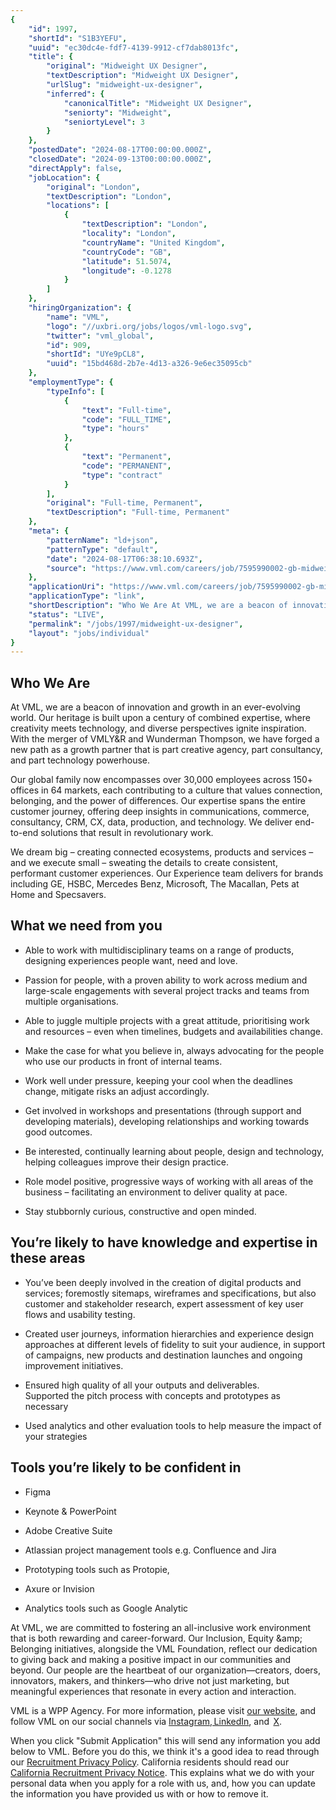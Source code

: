 ```yaml
---
{
	"id": 1997,
	"shortId": "S1B3YEFU",
	"uuid": "ec30dc4e-fdf7-4139-9912-cf7dab8013fc",
	"title": {
		"original": "Midweight UX Designer",
		"textDescription": "Midweight UX Designer",
		"urlSlug": "midweight-ux-designer",
		"inferred": {
			"canonicalTitle": "Midweight UX Designer",
			"seniorty": "Midweight",
			"seniortyLevel": 3
		}
	},
	"postedDate": "2024-08-17T00:00:00.000Z",
	"closedDate": "2024-09-13T00:00:00.000Z",
	"directApply": false,
	"jobLocation": {
		"original": "London",
		"textDescription": "London",
		"locations": [
			{
				"textDescription": "London",
				"locality": "London",
				"countryName": "United Kingdom",
				"countryCode": "GB",
				"latitude": 51.5074,
				"longitude": -0.1278
			}
		]
	},
	"hiringOrganization": {
		"name": "VML",
		"logo": "//uxbri.org/jobs/logos/vml-logo.svg",
		"twitter": "vml_global",
		"id": 909,
		"shortId": "UYe9pCL8",
		"uuid": "15bd468d-2b7e-4d13-a326-9e6ec35095cb"
	},
	"employmentType": {
		"typeInfo": [
			{
				"text": "Full-time",
				"code": "FULL_TIME",
				"type": "hours"
			},
			{
				"text": "Permanent",
				"code": "PERMANENT",
				"type": "contract"
			}
		],
		"original": "Full-time, Permanent",
		"textDescription": "Full-time, Permanent"
	},
	"meta": {
		"patternName": "ld+json",
		"patternType": "default",
		"date": "2024-08-17T06:38:10.693Z",
		"source": "https://www.vml.com/careers/job/7595990002-gb-midweight-ux-designer"
	},
	"applicationUri": "https://www.vml.com/careers/job/7595990002-gb-midweight-ux-designer",
	"applicationType": "link",
	"shortDescription": "Who We Are At VML, we are a beacon of innovation and growth in an ever-evolving- world. Our heritage is built upon a century of combined expertise, where creativity meets technology, and diverse",
	"status": "LIVE",
	"permalink": "/jobs/1997/midweight-ux-designer",
	"layout": "jobs/individual"
}
---
```

<h2>Who We Are</h2><p>At VML, we are a beacon of innovation and growth in an ever-evolving world. Our heritage is built upon a century of combined expertise, where creativity meets technology, and diverse perspectives ignite inspiration. With the merger of VMLY&amp;R and Wunderman Thompson, we have forged a new path as a growth partner that is part creative agency, part consultancy, and part technology powerhouse.</p><p>Our global family now encompasses over 30,000 employees across 150+ offices in 64 markets, each contributing to a culture that values connection, belonging, and the power of differences. Our expertise spans the entire customer journey, offering deep insights in communications, commerce, consultancy, CRM, CX, data, production, and technology. We deliver end-to-end solutions that result in revolutionary work.</p><p>We dream big – creating connected ecosystems, products and services – and we execute small – sweating the details to create consistent, performant customer experiences. Our Experience team delivers for brands including GE, HSBC, Mercedes Benz, Microsoft, The Macallan, Pets at Home and Specsavers.</p><h2>What we need from you</h2><ul><li><p>Able to work with multidisciplinary teams on a range of products, designing experiences people want, need and love.</p></li><li><p>Passion for people, with a proven ability to work across medium and large-scale engagements with several project tracks and teams from multiple organisations.</p></li><li><p>Able to juggle multiple projects with a great attitude, prioritising work and resources – even when timelines, budgets and availabilities change.</p></li><li><p>Make the case for what you believe in, always advocating for the people who use our products in front of internal teams.</p></li><li><p>Work well under pressure, keeping your cool when the deadlines change, mitigate risks an adjust accordingly.</p></li><li><p>Get involved in workshops and presentations (through support and developing materials), developing relationships and working towards good outcomes.</p></li><li><p>Be interested, continually learning about people, design and technology, helping colleagues improve their design practice.</p></li><li><p>Role model positive, progressive ways of working with all areas of the business – facilitating an environment to deliver quality at pace.</p></li><li><p>Stay stubbornly curious, constructive and open minded.</p></li></ul><h2>You’re likely to have knowledge and expertise in these areas</h2><ul><li><p>You’ve been deeply involved in the creation of digital products and services; foremostly sitemaps, wireframes and specifications, but also customer and stakeholder research, expert assessment of key user flows and usability testing.</p></li><li><p>Created user journeys, information hierarchies and experience design approaches at different levels of fidelity to suit your audience, in support of campaigns, new products and destination launches and ongoing improvement initiatives.</p></li><li><p>Ensured high quality of all your outputs and deliverables.<br>Supported the pitch process with concepts and prototypes as necessary</p></li><li><p>Used analytics and other evaluation tools to help measure the impact of your strategies</p></li></ul><h2>Tools you’re likely to be confident in</h2><ul><li><p>Figma</p></li><li><p>Keynote &amp; PowerPoint</p></li><li><p>Adobe Creative Suite</p></li><li><p>Atlassian project management tools e.g. Confluence and Jira</p></li><li><p>Prototyping tools such as Protopie,</p></li><li><p>Axure or Invision</p></li><li><p>Analytics tools such as Google Analytic</p></li></ul><p>At VML, we are committed to fostering an all-inclusive work environment that is both rewarding and career-forward. Our Inclusion, Equity &amp;amp; Belonging initiatives, alongside the VML Foundation, reflect our dedication to giving back and making a positive impact in our communities and beyond. Our people are the heartbeat of our organization—creators, doers, innovators, makers, and thinkers—who drive not just marketing, but meaningful experiences that resonate in every action and interaction.</p><p>VML is a WPP Agency. For more information, please visit <a target="_blank" rel="noopener noreferrer nofollow" href="http://www.vml.com/">our website</a>, and follow VML on our social channels via <a target="_blank" rel="noopener noreferrer nofollow" href="https://www.instagram.com/vml_global/">Instagram</a>,<a target="_blank" rel="noopener noreferrer nofollow" href="https://www.linkedin.com/company/vmlyr/"> LinkedIn</a>, and  <a target="_blank" rel="noopener noreferrer nofollow" href="https://twitter.com/vml_global">X</a>.</p><p>When you click "Submit Application" this will send any information you add below to VML. Before you do this, we think it's a good idea to read through our <a target="_blank" rel="noopener noreferrer nofollow" href="https://www.vml.com/recruitment-privacy-policy">Recruitment Privacy Policy</a>. California residents should read our <a target="_blank" rel="noopener noreferrer nofollow" href="https://www.vml.com/california-recruitment-privacy-notice">California Recruitment Privacy Notice</a>. This explains what we do with your personal data when you apply for a role with us, and, how you can update the information you have provided us with or how to remove it.</p>
